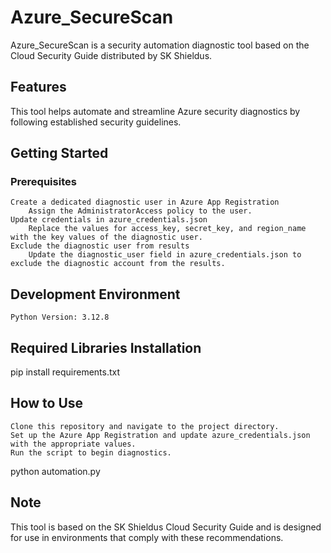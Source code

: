 # Azure_SecureScan

Azure_SecureScan is a security automation diagnostic tool based on the Cloud Security Guide distributed by SK Shieldus.
## Features

This tool helps automate and streamline Azure security diagnostics by following established security guidelines.
## Getting Started
### Prerequisites

    Create a dedicated diagnostic user in Azure App Registration
        Assign the AdministratorAccess policy to the user.
    Update credentials in azure_credentials.json
        Replace the values for access_key, secret_key, and region_name with the key values of the diagnostic user.
    Exclude the diagnostic user from results
        Update the diagnostic_user field in azure_credentials.json to exclude the diagnostic account from the results.

## Development Environment

    Python Version: 3.12.8

## Required Libraries Installation

pip install requirements.txt

## How to Use

    Clone this repository and navigate to the project directory.
    Set up the Azure App Registration and update azure_credentials.json with the appropriate values.
    Run the script to begin diagnostics.

python automation.py

## Note

This tool is based on the SK Shieldus Cloud Security Guide and is designed for use in environments that comply with these recommendations.
